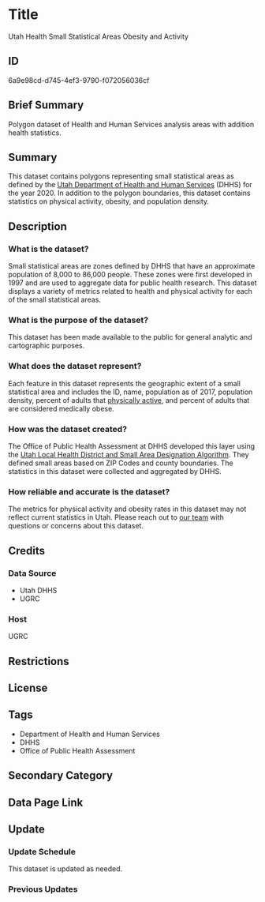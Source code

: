 # Title

Utah Health Small Statistical Areas Obesity and Activity

## ID

6a9e98cd-d745-4ef3-9790-f072056036cf

## Brief Summary

Polygon dataset of Health and Human Services analysis areas with addition health statistics.

## Summary

This dataset contains polygons representing small statistical areas as defined by the [Utah Department of Health and Human Services](https://dhhs.utah.gov/) (DHHS) for the year 2020. In addition to the polygon boundaries, this dataset contains statistics on physical activity, obesity, and population density.

## Description

### What is the dataset?

Small statistical areas are zones defined by DHHS that have an approximate population of 8,000 to 86,000 people. These zones were first developed in 1997 and are used to aggregate data for public health research. This dataset displays a variety of metrics related to health and physical activity for each of the small statistical areas.

### What is the purpose of the dataset?

This dataset has been made available to the public for general analytic and cartographic purposes.

### What does the dataset represent?

Each feature in this dataset represents the geographic extent of a small statistical area and includes the ID, name, population as of 2017, population density, percent of adults that [physically active](https://heal.utah.gov/physical-activity-recommendations/), and percent of adults that are considered medically obese.

### How was the dataset created?

The Office of Public Health Assessment at DHHS developed this layer using the [Utah Local Health District and Small Area Designation Algorithm](https://ibis.utah.gov/ibisph-view/pdf/resource/Algorithm.pdf). They defined small areas based on ZIP Codes and county boundaries. The statistics in this dataset were collected and aggregated by DHHS.

### How reliable and accurate is the dataset?

The metrics for physical activity and obesity rates in this dataset may not reflect current statistics in Utah. Please reach out to [our team](https://gis.utah.gov/contact/) with questions or concerns about this dataset.

## Credits

### Data Source

- Utah DHHS
- UGRC

### Host

UGRC

## Restrictions

## License

## Tags

- Department of Health and Human Services
- DHHS
- Office of Public Health Assessment

## Secondary Category

## Data Page Link

## Update

### Update Schedule

This dataset is updated as needed.

### Previous Updates
